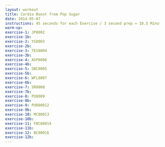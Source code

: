 ```yaml
---
layout: workout
title: Cardio Boost from Pop Sugar
date: 2014-05-07
instructions: 45 seconds for each Exercise / 3 second prep = 10.5 Minute Workout
warm-up: 
exercise-1: JP8002
exercise-1b: 
exercise-2: YS8003
exercise-2b: 
exercise-3: TES8004
exercise-3b: 
exercise-4: ASP8006
exercise-4b: 
exercise-5: SBC8005
exercise-5b: 
exercise-6: WFL8007
exercise-6b: 
exercise-7: SR8008
exercise-7b: 
exercise-8: PU8009
exercise-8b: 
exercise-9: PUR80012
exercise-9b: 
exercise-10: MC80013
exercise-10b: 
exercise-11: FBC88014
exercise-11b: 
exercise-12: BC80016
exercise-12b: 
---
```


